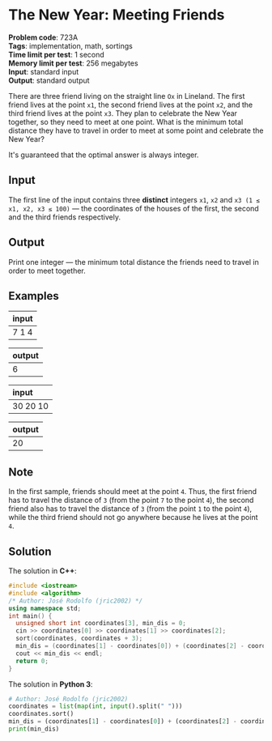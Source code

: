 # The New Year: Meeting Friends
**Problem code**: 723A  
**Tags**: implementation, math, sortings  
**Time limit per test**: 1 second  
**Memory limit per test**: 256 megabytes  
**Input**: standard input  
**Output**: standard output  

There are three friend living on the straight line `Ox` in Lineland. The first friend lives at the point `x1`, the second friend lives at the point `x2`, and the third friend lives at the point `x3`. They plan to celebrate the New Year together, so they need to meet at one point. What is the minimum total distance they have to travel in order to meet at some point and celebrate the New Year?

It's guaranteed that the optimal answer is always integer.

## Input
The first line of the input contains three **distinct** integers `x1`, `x2` and `x3 (1 ≤ x1, x2, x3 ≤ 100)` — the coordinates of the houses of the first, the second and the third friends respectively.

## Output
Print one integer — the minimum total distance the friends need to travel in order to meet together.

## Examples
| input |
| :--- |
| 7 1 4 |

| output |
| :--- |
| 6 |

| input |
| :--- |
| 30 20 10 |

| output |
| :--- |
| 20 |

## Note
In the first sample, friends should meet at the point `4`. Thus, the first friend has to travel the distance of `3` (from the point `7` to the point `4`), the second friend also has to travel the distance of `3` (from the point `1` to the point `4`), while the third friend should not go anywhere because he lives at the point `4`.

## Solution
The solution in **C++**:
```cpp
#include <iostream>
#include <algorithm>
/* Author: José Rodolfo (jric2002) */
using namespace std;
int main() {
  unsigned short int coordinates[3], min_dis = 0;
  cin >> coordinates[0] >> coordinates[1] >> coordinates[2];
  sort(coordinates, coordinates + 3);
  min_dis = (coordinates[1] - coordinates[0]) + (coordinates[2] - coordinates[1]);
  cout << min_dis << endl;
  return 0;
}
```

The solution in **Python 3**:
```python
# Author: José Rodolfo (jric2002)
coordinates = list(map(int, input().split(" ")))
coordinates.sort()
min_dis = (coordinates[1] - coordinates[0]) + (coordinates[2] - coordinates[1])
print(min_dis)
```